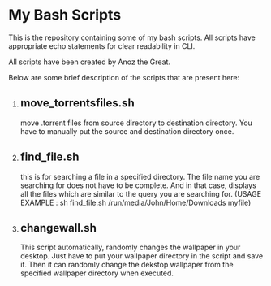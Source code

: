 # My Bash Scripts
This is the repository containing some of my bash scripts.
All scripts have appropriate echo statements for clear readability in CLI.

All scripts have been created by Anoz the Great.

Below are some brief description of the scripts that are present here:

1. ## move_torrentsfiles.sh
   move .torrent files from source directory to destination directory. You have to manually put the source and destination directory once.
3. ## find_file.sh
   this is for searching a file in a specified directory. The file name you are searching for does not have to be complete. And in that case, displays all the files                    which are similar to the query you are searching for. 
                  (USAGE EXAMPLE : sh find_file.sh /run/media/John/Home/Downloads myfile)
3. ## changewall.sh
   This script automatically, randomly changes the wallpaper in your desktop. Just have to put your wallpaper directory in the script and save it. Then it can randomly change the      dekstop wallpaper from the specified wallpaper directory when executed.
